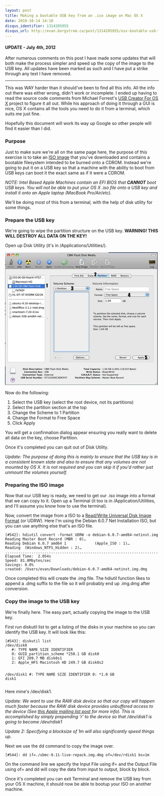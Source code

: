 ```yaml
---
layout: post
title: Making a bootable USB key from an .iso image on Mac OS X
date: 2010-10-14 14:10
disqus_identifier: 1314205955
disqus_url: http://evan.borgstrom.ca/post/1314205955/osx-bootable-usb-from-iso
---
```


#### UPDATE - July 4th, 2012

After numerous comments on this post I have made some updates that will both make the process simpler and speed up the copy of the image to the USB key. All updates have been marked as such and I have put a strike through any text I have removed.

-----

This was WAY harder than it should've been to find all this info. All the info out there was either wrong, didn't work or incomplete. I ended up having to read the source code comments from Michael Forrest's [USB Creator For OS X](https://launchpad.net/ubuntuusbcreator-osx) project to figure it all out. While his approach of doing it through a GUI is nice, OS X contains all the tools you need to do it from a terminal, which suits me just fine.

Hopefully this document will work its way up Google so other people will find it easier than I did.

### Purpose

Just to make sure we're all on the same page here, the purpose of this exercise is to take an [ISO image](http://en.wikipedia.org/wiki/ISO_image) that you've downloaded and contains a bootable filesystem intended to be burned onto a CDROM. Instead we're going to put it on a USB key so that a machine with the ability to boot from USB keys can boot it the exact same as if it were a CDROM.

*NOTE: Intel Based Apple Machines contain an EFI BIOS that __CANNOT__ boot USB keys. You will not be able to put your OS X .iso file onto a USB key and install it onto an Apple laptop (MacBook Pro/Air/etc).*

We'll be doing most of this from a terminal, with the help of disk utility for some things.

### Prepare the USB key

We're going to wipe the partition structure on the USB key. **WARNING! THIS WILL DESTROY ALL DATA ON THE KEY!**

Open up Disk Utility (it's in /Applications/Utilities/).

![Disk Utility](/assets/osx-usb/diskutil.jpg)

Now do the following:

1. Select the USB key (select the root device, not its partitions)
2. Select the partition section at the top
3. Change the Scheme to 1 Partition
4. Change the Format to Free Space
5. Click Apply

You will get a confirmation dialog appear ensuring you really want to delete all data on the key, choose Partition.

Once it's completed you can quit out of Disk Utility.

*Update: The purpose of doing this is mainly to ensure that the USB key is in a consistent known state and also to ensure that any volumes are not mounted by OS X. It is not required and you can skip it if you'd rather just unmount the volumes yourself.*

### Preparing the ISO image

Now that our USB key is ready, we need to get our .iso image into a format that we can copy to it. Open up a Terminal (it too is in /Application/Utilities, and I'll assume you know how to use the terminal).

Now, convert the image from a ISO to a [Read/Write Universal Disk Image Format](http://en.wikipedia.org/wiki/Universal_Disk_Image_Format) (or UDRW). Here I'm using the Debian 6.0.7 Net Installation ISO, but you can use anything else that's an ISO file.

<div class="highlight"><code><pre>[#542]: hdiutil convert -format UDRW -o debian-6.0.7-amd64-netinst.img debian-6.0.7-amd64-netinst.iso 
Reading Master Boot Record (MBR : 0)…
Reading Debian 6.0.7 amd64 1             (Apple_ISO : 1)…
Reading  (Windows_NTFS_Hidden : 2)…
.....................................................................................................................................................................................................................................................
Elapsed Time:  2.054s
Speed: 81.8Mbytes/sec
Savings: 0.0%
created: /Users/evan/Downloads/debian-6.0.7-amd64-netinst.img.dmg</pre></code></div>

Once completed this will create the .img file. The hdiutil function likes to append a .dmg suffix to the file so it will probably end up .img.dmg after conversion.

### Copy the image to the USB key

We're finally here. The easy part, actually copying the image to the USB key.

First run diskutil list to get a listing of the disks in your machine so you can identify the USB key. It will look like this:

<div class="highlight"><code><pre>[#543]: diskutil list
/dev/disk0
   #: TYPE NAME SIZE IDENTIFIER
   0: GUID_partition_scheme *250.1 GB disk0
   1: EFI 209.7 MB disk0s1
   2: Apple_HFS Macintosh HD 249.7 GB disk0s2

/dev/disk1
   #: TYPE NAME SIZE IDENTIFIER
   0: *1.0 GB disk1</pre></code></div>

Here mine's /dev/disk1.

*Update: We want to use the RAW disk device so that our copy will happen much faster because the RAW disk device provides unbuffered access to the device (See [this Apple mailing list post](http://lists.apple.com/archives/filesystem-dev/2012/Feb/msg00015.html) for more info). This is accomplished by simply prepending 'r' to the device so that /dev/disk1 is going to become /dev/rdisk1*

*Update 2: Specifying a blocksize of 1m will also significantly speed things up.*

Next we use the dd command to copy the image over.

<div class="highlight"><code><pre>[#544]: dd if=./xbmc-9.11-live-repack.img.dmg of=/dev/rdisk1 bs=1m</pre></code></div>

On the command line we specify the Input File using if= and the Output File using of= and dd will copy the data from input to output, block by block.

Once it's completed you can exit Terminal and remove the USB key from your OS X machine, it should now be able to bootup your ISO on another machine.
